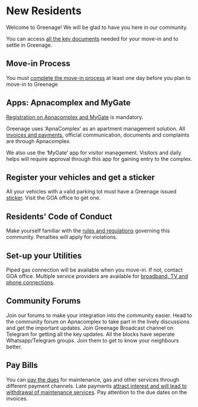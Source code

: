 # New Residents

Welcome to Greenage! We will be glad to have you here in our community.

You can access [all the key documents](https://bit.ly/greenage-info) needed for your move-in and to settle in Greenage.

## Move-in Process

You must [complete the move-in process](/relocation/move-in) at least one day before you plan to move-in to Greenage

## Apps: Apnacomplex and MyGate

[Registration on Apnacomplex and MyGate](/info/apps) is mandatory. 

Greenage uses ‘ApnaComplex’ as an apartment management solution. All [invoices and payments](/info/dues), official communication, documents and complaints are through Apnacomplex.  

We also use the ‘MyGate’ app for visitor management. Visitors and daily helps will require approval through this app for gaining entry to the complex. 

## Register your vehicles and get a sticker

All your vehicles with a valid parking lot must have a Greenage issued [sticker](/policies/stickers/). Visit the GOA office to get one. 

## Residents' Code of Conduct

Make yourself familiar with the [rules and regulations](/policies/coc) governing this community. Penalties will apply for violations. 

## Set-up your Utilities

Piped gas connection will be available when you move-in. If not, contact GOA office. Multiple service providers are available for [broadband, TV and phone connections](/amenities/internet).

## Community Forums

Join our forums to make your integration into the community easier. Head to the community forum on Apnacomplex to take part in the lively discussions and get the important updates. Join Greenage Broadcast channel on Telegram for getting all the key updates. All the blocks have seperate Whatsapp/Telegram groups. Join them to get to know your neighbours better.

## Pay Bills

You can [pay the dues](/info/dues) for maintenance, gas and other services through different payment channels. Late payments [attract interest and will lead to withdrawal of maintenance services](https://drive.google.com/drive/folders/193JDN5bCTfq3qvyHuoyegZttD_Xzd3v4). Pay attention to the due dates on the invoices.